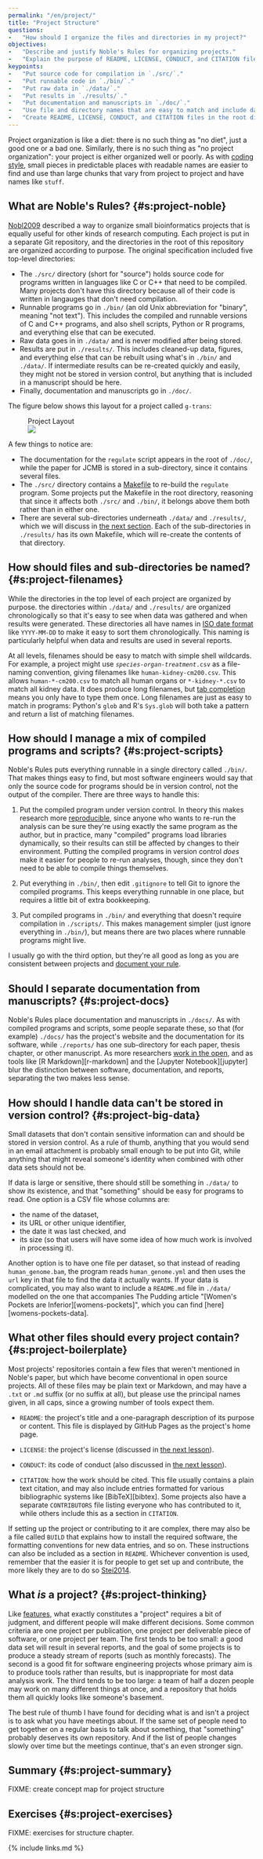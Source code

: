 ```yaml
---
permalink: "/en/project/"
title: "Project Structure"
questions:
-   "How should I organize the files and directories in my project?"
objectives:
-   "Describe and justify Noble's Rules for organizing projects."
-   "Explain the purpose of README, LICENSE, CONDUCT, and CITATION files."
keypoints:
-   "Put source code for compilation in `./src/`."
-   "Put runnable code in `./bin/`."
-   "Put raw data in `./data/`."
-   "Put results in `./results/`."
-   "Put documentation and manuscripts in `./doc/`."
-   "Use file and directory names that are easy to match and include dates for the level under `./data/` and `./results/`."
-   "Create README, LICENSE, CONDUCT, and CITATION files in the root directory of the project."
---
```


Project organization is like a diet:
there is no such thing as "no diet",
just a good one or a bad one.
Similarly, there is no such thing as "no project organization":
your project is either organized well or poorly.
As with [coding style](../style/),
small pieces in predictable places with readable names are easier to find and use
than large chunks that vary from project to project
and have names like `stuff`.

## What are Noble's Rules? {#s:project-noble}

[Nobl2009](#BIB) described a way to organize small bioinformatics projects
that is equally useful for other kinds of research computing.
Each project is put in a separate Git repository,
and the directories in the root of this repository are organized according to purpose.
The original specification included five top-level directories:

-   The `./src/` directory (short for "source") holds source code
    for programs written in languages like C or C++ that need to be compiled.
    Many projects don't have this directory
    because all of their code is written in langauges that don't need compilation.
-   Runnable programs go in `./bin/` (an old Unix abbreviation for "binary", meaning "not text").
    This includes the compiled and runnable versions of C and C++ programs,
    and also shell scripts,
    Python or R programs,
    and everything else that can be executed.
-   Raw data goes in in `./data/` and is never modified after being stored.
-   Results are put in `./results/`.
    This includes cleaned-up data,
    figures,
    and everything else that can be rebuilt using what's in `./bin/` and `./data/`.
    If intermediate results can be re-created quickly and easily,
    they might not be stored in version control,
    but anything that is included in a manuscript should be here.
-   Finally,
    documentation and manuscripts go in `./doc/`.

The figure below shows this layout for a project called `g-trans`:

<figure id="f:project-noble"> <figcaption>Project Layout</figcaption> <img src="../../figures/project-noble.svg"/> </figure>

<!-- == \noindent -->
A few things to notice are:

-   The documentation for the `regulate` script appears in the root of `./doc/`,
    while the paper for JCMB is stored in a sub-directory,
    since it contains several files.
-   The `./src/` directory contains a [Makefile](../automate/) to re-build the `regulate` program.
    Some projects put the Makefile in the root directory,
    reasoning that since it affects both `./src/` and `./bin/`,
    it belongs above them both rather than in either one.
-   There are several sub-directories underneath `./data/` and `./results/`,
    which we will discuss in [the next section](#s:project-filenames).
    Each of the sub-directories in `./results/` has its own Makefile,
    which will re-create the contents of that directory.

## How should files and sub-directories be named? {#s:project-filenames}

While the directories in the top level of each project are organized by purpose.
the directories within `./data/` and `./results/` are organized chronologically
so that it's easy to see when data was gathered
and when results were generated.
These directories all have names in [ISO date format](#g:iso-date-format) like `YYYY-MM-DD`
to make it easy to sort them chronologically.
This naming is particularly helpful when data and results are used in several reports.

At all levels,
filenames should be easy to match with simple shell wildcards.
For example,
a project might use <code><em>species</em>-<em>organ</em>-<em>treatment</em>.csv</code>
as a file-naming convention,
giving filenames like `human-kidney-cm200.csv`.
This allows `human-*-cm200.csv` to match all human organs
or `*-kidney-*.csv` to match all kidney data.
It does produce long filenames,
but [tab completion](#g:tab-completion) means you only have to type them once.
Long filenames are just as easy to match in programs:
Python's `glob` and R's `Sys.glob` will both take a pattern and return a list of matching filenames.

## How should I manage a mix of compiled programs and scripts? {#s:project-scripts}

Noble's Rules puts everything runnable in a single directory called `./bin/`.
That makes things easy to find,
but most software engineers would say that only the source code for programs should be in version control,
not the output of the compiler.
There are three ways to handle this:

1.  Put the compiled program under version control.
    In theory this makes research more [reproducible](#g:reproducible-research),
    since anyone who wants to re-run the analysis can be sure they're using exactly the same program as the author,
    but in practice,
    many "compiled" programs load libraries dynamically,
    so their results can still be affected by changes to their environment.
    Putting the compiled programs in version control *does* make it easier for people to re-run analyses,
    though,
    since they don't need to be able to compile things themselves.

2.  Put everything in `./bin/`,
    then edit `.gitignore` to tell Git to ignore the compiled programs.
    This keeps everything runnable in one place,
    but requires a little bit of extra bookkeeping.

3.  Put compiled programs in `./bin/` and everything that doesn't require compilation in `./scripts/`.
    This makes management simpler (just ignore everything in `./bin/`),
    but means there are two places where runnable programs might live.

I usually go with the third option,
but they're all good as long as you are consistent between projects
and [document your rule](#s:project-boilerplate).

## Should I separate documentation from manuscripts? {#s:project-docs}

Noble's Rules place documentation and manuscripts in `./docs/`.
As with compiled programs and scripts,
some people separate these,
so that (for example) `./docs/` has the project's website and the documentation for its software,
while `./reports/` has one sub-directory for each paper, thesis chapter, or other manuscript.
As more researchers [work in the open](#g:open-science),
and as tools like [R Markdown][r-markdown] and the [Jupyter Notebook][jupyter]
blur the distinction between software, documentation, and reports,
separating the two makes less sense.

## How should I handle data can't be stored in version control? {#s:project-big-data}

Small datasets that don't contain sensitive information can and should be stored in version control.
As a rule of thumb,
anything that you would send in an email attachment is probably small enough to be put into Git,
while anything that might reveal someone's identity when combined with other data sets should not be.

If data is large or sensitive,
there should still be something in `./data/` to show its existence,
and that "something" should be easy for programs to read.
One option is a CSV file whose columns are:

-   the name of the dataset,
-   its URL or other unique identifier,
-   the date it was last checked, and
-   its size (so that users will have some idea of how much work is involved in processing it).

Another option is to have one file per dataset,
so that instead of reading `human_genome.bam`,
the program reads `human_genome.yml` and then uses the `url` key in that file to find the data it actually wants.
If your data is complicated,
you may also want to include a `README.md` file in `./data/` modelled on the one that accompanies
The Pudding article "[Women's Pockets are Inferior][womens-pockets]",
which you can find [here][womens-pockets-data].

## What other files should every project contain? {#s:project-boilerplate}

Most projects' repositories contain a few files that weren't mentioned in Noble's paper,
but which have become conventional in open source projects.
All of these files may be plain text or Markdown,
and may have a `.txt` or `.md` suffix (or no suffix at all),
but please use the principal names given,
in all caps,
since a growing number of tools expect them.

-   `README`:
    the project's title and a one-paragraph description of its purpose or content.
    This file is displayed by GitHub Pages as the project's home page.

-   `LICENSE`:
    the project's license (discussed in [the next lesson](../inclusive/)).

-   `CONDUCT`:
    its code of conduct
    (also discussed in [the next lesson](../inclusive/)).

-   `CITATION`:
    how the work should be cited.
    This file usually contains a plain text citation,
    and may also include entries formatted for various bibliographic systems like [BibTeX][bibtex].
    Some projects also have a separate `CONTRIBUTORS` file listing everyone who has contributed to it,
    while others include this as a section in `CITATION`.

If setting up the project or contributing to it are complex,
there may also be a file called `BUILD` that explains how to install the required software,
the formatting conventions for new data entries,
and so on.
These instructions can also be included as a section in `README`.
Whichever convention is used,
remember that the easier it is for people to get set up and contribute,
the more likely they are to do so [Stei2014](#BIB).

## What *is* a project? {#s:project-thinking}

Like [features](../branches/),
what exactly constitutes a "project" requires a bit of judgment,
and different people will make different decisions.
Some common criteria are one project per publication,
one project per deliverable piece of software,
or one project per team.
The first tends to be too small:
a good data set will result in several reports,
and the goal of some projects is to produce a steady stream of reports (such as monthly forecasts).
The second is a good fit for software engineering projects
whose primary aim is to produce tools rather than results,
but is inappropriate for most data analysis work.
The third tends to be too large:
a team of half a dozen people may work on many different things at once,
and a repository that holds them all quickly looks like someone's basement.

The best rule of thumb I have found for deciding what is and isn't a project
is to ask what you have meetings about.
If the same set of people need to get together on a regular basis to talk about something,
that "something" probably deserves its own repository.
And if the list of people changes slowly over time but the meetings continue,
that's an even stronger sign.

## Summary {#s:project-summary}

FIXME: create concept map for project structure

## Exercises {#s:project-exercises}

FIXME: exercises for structure chapter.

{% include links.md %}
